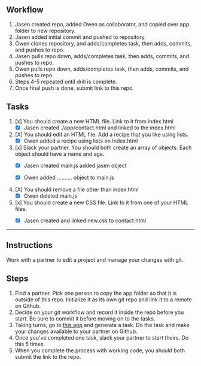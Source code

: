 ## Workflow

1. Jasen created repo, added Owen as collaborator, and copied over app folder to new repository.
2. Jasen added initial commit and pushed to repository.
3. Owen clones repository, and adds/completes task, then adds, commits, and pushes to repo.
4. Jasen pulls repo down, adds/completes task, then adds, commits, and pushes to repo.
5. Owen pulls repo down, adds/completes task, then adds, commits, and pushes to repo.
6. Steps 4-5 repeated until drill is complete.
7. Once final push is done, submit link to this repo.

## Tasks

1. [x] You should create a new HTML file. Link to it from index.html
    - [x] Jasen created ./app/contact.html and linked to the index.html

2. [X] You should edit an HTML file. Add a recipe that you like using lists.
    - [X] Owen added a recipe using lists on Index.html

3. [x] Slack your partner. You should both create an array of objects. Each object should have a name and age.
    - [x] Jasen created main.js added jasen object
    - [x] Owen added .......... object to main.js


4. [X] You should remove a file other than index.html
    - [X] Owen deleted main.js

5. [x] You should create a new CSS file. Link to it from one of your HTML files.
    - [x] Jasen created and linked new.css to contact.html






----------------------

## Instructions

Work with a partner to edit a project and manage your changes with git.

## Steps
1. Find a partner. Pick one person to copy the app folder so that it is outside of this repo. Initialize it as its own git repo and link it to a remote on Github.
2. Decide on your git workflow and record it inside the repo before you start. Be sure to commit it before moving on to the tasks.
3. Taking turns, go to [this app](https://random-task-generator.firebaseapp.com) and generate a task. Do the task and make your changes available to your partner on Github.
4. Once you've completed one task, slack your partner to start theirs. Do this 5 times.
5. When you complete the process with working code, you should both submit the link to the repo.
